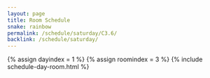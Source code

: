 ```yaml
---
layout: page
title: Room Schedule
snake: rainbow
permalink: /schedule/saturday/C3.6/
backlink: /schedule/saturday/
---
```

{% assign dayindex = 1 %}
{% assign roomindex = 3 %}
{% include schedule-day-room.html %}

